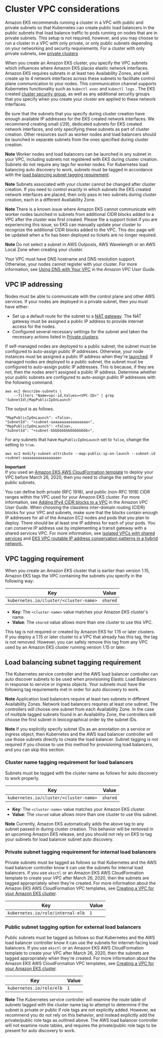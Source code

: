 # Cluster VPC considerations<a name="network_reqs"></a>

Amazon EKS recommends running a cluster in a VPC with public and private subnets so that Kubernetes can create public load balancers in the public subnets that load balance traffic to pods running on nodes that are in private subnets\. This setup is not required, however, and you may choose to run a cluster in a VPC with  only private, or only public subnets depending on your networking and security requirements. For a cluster with only private subnets, see [private clusters](private-clusters.md)

When you create an Amazon EKS cluster, you specify the VPC subnets which influences where Amazon EKS places elastic network interfaces\. Amazon EKS requires subnets in at least two Availability Zones, and will create up to 4 network interfaces across these subnets to facilitate control plane communication to your nodes\. This communication channel supports Kubernetes functionality such as  `kubectl exec`  and  `kubectl logs`  \. The EKS created [cluster security group](sec-group-reqs.md#cluster-sg), as well as any additional security groups that you specify when you create your cluster are applied to these network interfaces\. 

Be sure that the subnets that you specify during cluster creation have enough available IP addresses for the EKS created network interfaces\. We recommend creating small (/29), dedicated subnets for EKS created network interfaces, and only specifying these subnets as part of cluster creation. Other resources such as worker nodes and load balancers should be launched in separate subnets from the ones specified during cluster creation. 

**Note**
Worker nodes and load balancers can be launched in any subnet in your VPC, including subnets not registered with EKS during cluster creation. Subnets do not require any tags for worker nodes. For Kubernetes load balancing auto discovery to work, subnets must be tagged in accordance with the [load balancing subnet tagging requirement](#vpc-subnet-tagging)\.

**Note** 
Subnets associated with your cluster cannot be changed after cluster creation. If you need to control exactly in which subnets the EKS created network interfaces are placed, then only pass in two subnets during cluster creation, each in a different Availability Zone\.

**Note**
There is a known issue where Amazon EKS cannot communicate with worker nodes launched in subnets from additional CIDR blocks added to a VPC after the cluster was first created. Please file a support ticket if you are experiencing this issue, so EKS can manually update your cluster to recognize the additional CIDR blocks added to the VPC. This doc page will be updated when a fix has been deployed so tickets are no longer required.

**Note**
Do not select a subnet in AWS Outposts, AWS Wavelength or an AWS Local Zone when creating your cluster.

Your VPC must have DNS hostname and DNS resolution support\. Otherwise, your nodes cannot register with your cluster\. For more information, see [Using DNS with Your VPC](https://docs.aws.amazon.com/vpc/latest/userguide/vpc-dns.html) in the *Amazon VPC User Guide*\.

## VPC IP addressing<a name="vpc-cidr"></a>

Nodes must be able to communicate with the control plane and other AWS services\. If your nodes are deployed in a private subnet, then you must have either:
+ Set up a default route for the subnet to a [NAT gateway](https://docs.aws.amazon.com/vpc/latest/userguide/vpc-nat-gateway.html)\. The NAT gateway must be assigned a public IP address to provide internet access for the nodes\. 
+ Configured several necessary settings for the subnet and taken the necessary actions listed in [Private clusters](private-clusters.md)\. 

If self\-managed nodes are deployed to a public subnet, the subnet must be configured to auto\-assign public IP addresses\. Otherwise, your node instances must be assigned a public IP address when they're [launched](https://docs.aws.amazon.com/vpc/latest/userguide/vpc-ip-addressing.html#vpc-public-ip)\. If managed nodes are deployed to a public subnet, the subnet must be configured to auto\-assign public IP addresses\. This is because, if they are not, then the nodes aren't assigned a public IP address\. Determine whether your public subnets are configured to auto\-assign public IP addresses with the following command\.

```
aws ec2 describe-subnets \
    --filters "Name=vpc-id,Values=<VPC-ID>" | grep 'SubnetId\|MapPublicIpOnLaunch'
```

The output is as follows\.

```
"MapPublicIpOnLaunch": <false>,
"SubnetId": "<subnet-aaaaaaaaaaaaaaaaa>",
"MapPublicIpOnLaunch": <false>,
"SubnetId": "<subnet-bbbbbbbbbbbbbbbbb>",
```

For any subnets that have `MapPublicIpOnLaunch` set to `false`, change the setting to `true`\.

```
aws ec2 modify-subnet-attribute --map-public-ip-on-launch --subnet-id <subnet-aaaaaaaaaaaaaaaaa>
```

**Important**  
If you used an [Amazon EKS AWS CloudFormation template](create-public-private-vpc.md) to deploy your VPC before March 26, 2020, then you need to change the setting for your public subnets\.

You can define both private \(RFC 1918\), and public \(non\-RFC 1918\) CIDR ranges within the VPC used for your Amazon EKS cluster\. For more information, see [Adding IPv4 CIDR blocks to a VPC](https://docs.aws.amazon.com/vpc/latest/userguide/VPC_Subnets.html#vpc-resize) in the *Amazon VPC User Guide*\. When choosing the classless inter\-domain routing \(CIDR\) blocks for your VPC and subnets, make sure that the blocks contain enough IP addresses for all of the Amazon EC2 nodes and pods that you plan to deploy\. There should be at least one IP address for each of your pods\. You can conserve IP address use by implementing a transit gateway with a shared services VPC\. For more information, see [Isolated VPCs with shared services](https://docs.aws.amazon.com/vpc/latest/tgw/transit-gateway-isolated-shared.html) and [EKS VPC routable IP address conservation patterns in a hybrid network\.](http://aws.amazon.com/blogs/containers/eks-vpc-routable-ip-address-conservation/)

## VPC tagging requirement<a name="vpc-tagging"></a>

When you create an Amazon EKS cluster that is earlier than version 1\.15, Amazon EKS tags the VPC containing the subnets you specify in the following way:


| Key | Value | 
| --- | --- | 
|  `kubernetes.io/cluster/<cluster-name>`  |  `shared`  | 
+ **Key**: The `<cluster-name>` value matches your Amazon EKS cluster's name\. 
+ **Value**: The `shared` value allows more than one cluster to use this VPC\.

This tag is not required or created by Amazon EKS for 1\.15 or later clusters\. If you deploy a 1\.15 or later cluster to a VPC that already has this tag, the tag is not removed\. However, you can safely remove this tag from any VPC used by an Amazon EKS cluster running version 1\.15 or later.

## Load balancing subnet tagging requirement<a name="vpc-subnet-tagging"></a>

The Kubernetes service controller and the AWS load balancer controller can auto discover subnets to be used when provisioning Elastic Load Balancers in response to service or ingress objects. Your subnets must have the following tag requirements met in order for auto discovery to work.

**Note**
Application load balancers require at least two subnets in different Availability Zones. Network load balancers requires at least one subnet. The controllers will choose one subnet from each Availability Zone. In the case of multiple tagged subnets found in an Availability Zone, the controllers will choose the first subnet in lexicographical order by the subnet IDs.

**Note**
If you explicitly specify subnet IDs as an annotation on a service or ingress object, then Kubernetes and the AWS load balancer controller will use those subnets directly to create the load balancer. Subnet tagging is not required if you choose to use this method for provisioning load balancers, and you can skip this section.

### Cluster name tagging requirement for load balancers<a name="vpc-load-balancer-subnet-tagging"></a>

Subnets must be tagged with the cluster name as follows for auto discovery to work properly\.

| Key | Value | 
| --- | --- | 
| `kubernetes.io/cluster/<cluster-name>` | `shared` | 
+ **Key**: The `<cluster-name>` value matches your Amazon EKS cluster\. 
+ **Value**: The `shared` value allows more than one cluster to use this subnet\.

**Note**
Currently, Amazon EKS automatically adds the above tag to any subnet passed in during cluster creation. This behavior will be removed in an upcoming Amazon EKS release, and you should not rely on EKS to tag your subnets for load balancer subnet auto discovery\. 

### Private subnet tagging requirement for internal load balancers<a name="vpc-private-subnet-tagging"></a>

Private subnets must be tagged as follows so that Kubernetes and the AWS load balancer controller know it can use the subnets for internal load balancers\. If you use `eksctl` or an Amazon EKS AWS CloudFormation template to create your VPC after March 26, 2020, then the subnets are tagged appropriately when they're created\. For more information about the Amazon EKS AWS CloudFormation VPC templates, see [Creating a VPC for your Amazon EKS cluster](create-public-private-vpc.md)\.


| Key | Value | 
| --- | --- | 
|  `kubernetes.io/role/internal-elb`  |  `1`  | 

### Public subnet tagging option for external load balancers<a name="vpc-public-subnet-tagging"></a>

Public subnets must be tagged as follows so that Kubernetes and the AWS load balancer controller know it can use the subnets for internet-facing load balancers. If you use `eksctl` or an Amazon EKS AWS CloudFormation template to create your VPC after March 26, 2020, then the subnets are tagged appropriately when they're created\. For more information about the Amazon EKS AWS CloudFormation VPC templates, see [Creating a VPC for your Amazon EKS cluster](create-public-private-vpc.md)\.


| Key | Value | 
| --- | --- | 
| `kubernetes.io/role/elb` | `1` | 

**Note**
The Kubernetes service controller will examine the route table of subnets tagged with the cluster name tag to attempt to determine if the subnet is private or public if role tags are not explicitly added. However, we recommend you do not rely on this behavior, and instead explicitly add the private/public role tags as outlined above. The AWS load balancer controller will not examine route tables, and requires the private/public role tags to be present for auto discovery to work\.
